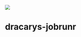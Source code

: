 ![](https://github.com/junhuhdev/dracarys-jobrunr/blob/master/logo.png?raw=true)

# dracarys-jobrunr
 
